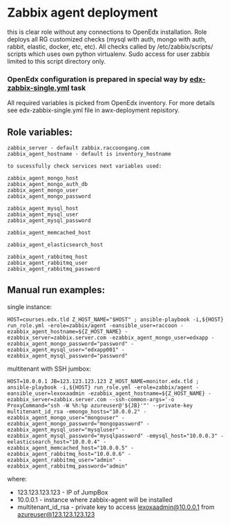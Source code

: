 # Zabbix agent deployment

this is clear role without any connections to OpenEdx installation.
Role deploys all RG customized checks (mysql with auth, mongo with auth, rabbit, elastic, docker, etc, etc).
All checks called by /etc/zabbix/scripts/ scripts which uses own python virtualenv. Sudo access for user zabbix
limited to this script directory only.

### OpenEdx configuration is prepared in special way by [edx-zabbix-single.yml](../../edx-zabbix-single.yml) task

All required variables is picked from OpenEdx inventory. For more details see edx-zabbix-single.yml file in awx-deployment repisitory.

## Role variables:

```
zabbix_server - default zabbix.raccoongang.com
zabbix_agent_hostname - default is inventory_hostname

to sucessfully check services next variables used:

zabbix_agent_mongo_host
zabbix_agent_mongo_auth_db
zabbix_agent_mongo_user
zabbix_agent_mongo_password

zabbix_agent_mysql_host
zabbix_agent_mysql_user
zabbix_agent_mysql_password

zabbix_agent_memcached_host

zabbix_agent_elasticsearch_host

zabbix_agent_rabbitmq_host
zabbix_agent_rabbitmq_user
zabbix_agent_rabbitmq_password
```

## Manual run examples:

single instance:
```
HOST=courses.edx.tld Z_HOST_NAME="$HOST" ; ansible-playbook -i,${HOST} run_role.yml -erole=zabbix/agent -eansible_user=raccoon -ezabbix_agent_hostname=${Z_HOST_NAME} -ezabbix_server=zabbix.server.com -ezabbix_agent_mongo_user=edxapp -ezabbix_agent_mongo_password="password" -ezabbix_agent_mysql_user="edxapp001" -ezabbix_agent_mysql_password="password"
```

multitenant with SSH jumbox:
```
HOST=10.0.0.1 JB=123.123.123.123 Z_HOST_NAME=monitor.edx.tld ; ansible-playbook -i,${HOST} run_role.yml -erole=zabbix/agent -eansible_user=lexoxaadmin -ezabbix_agent_hostname=${Z_HOST_NAME} -ezabbix_server=zabbix.server.com --ssh-common-args='-o ProxyCommand="ssh -W %h:%p azureuser@'${JB}'"' --private-key multitenant_id_rsa -emongo_hosts="10.0.0.2" -ezabbix_agent_mongo_user="mongouser" -ezabbix_agent_mongo_password="mongopassword" -ezabbix_agent_mysql_user="mysqluser" -ezabbix_agent_mysql_password="mysqlpassword" -emysql_host="10.0.0.3" -eelasticsearch_host="10.0.0.4" -ezabbix_agent_memcached_host="10.0.0.5" -ezabbix_agent_rabbitmq_host="10.0.0.6" -ezabbix_agent_rabbitmq_user="admin" -ezabbix_agent_rabbitmq_password="admin"
```
where:
- 123.123.123.123 - IP of JumpBox
- 10.0.0.1 - instance where zabbix-agent will be installed
- multitenant_id_rsa - private key to access lexoxaadmin@10.0.0.1 from azureuser@123.123.123.123

